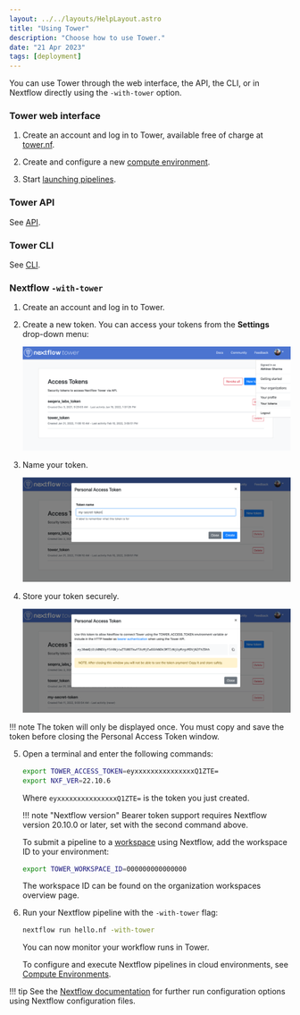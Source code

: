 ```yaml
---
layout: ../../layouts/HelpLayout.astro
title: "Using Tower"
description: "Choose how to use Tower."
date: "21 Apr 2023"
tags: [deployment]
---
```


You can use Tower through the web interface, the API, the CLI, or in Nextflow directly using the `-with-tower` option.

### Tower web interface

1. Create an account and log in to Tower, available free of charge at [tower.nf](https://cloud.tower.nf).

2. Create and configure a new [compute environment](../compute-envs/overview.md).

3. Start [launching pipelines](../launch/launchpad.md).

### Tower API

See [API](../api/overview.md).

### Tower CLI

See [CLI](../cli.md).

### Nextflow `-with-tower`

1. Create an account and log in to Tower.

2. Create a new token. You can access your tokens from the **Settings** drop-down menu:

   ![](_images/usage_create_token.png)

3. Name your token.

   ![](_images/usage_name_token.png)

4. Store your token securely.

   ![](_images/usage_token.png)

<!-- prettier-ignore -->
!!! note
    The token will only be displayed once. You must copy and save the token before closing the Personal Access Token window.

5. Open a terminal and enter the following commands:

   ```bash
   export TOWER_ACCESS_TOKEN=eyxxxxxxxxxxxxxxxQ1ZTE=
   export NXF_VER=22.10.6
   ```

   Where `eyxxxxxxxxxxxxxxxQ1ZTE=` is the token you just created.

   !!! note "Nextflow version"
   Bearer token support requires Nextflow version 20.10.0 or later, set with the second command above.

   To submit a pipeline to a [workspace](./workspace.md) using Nextflow, add the workspace ID to your environment:

   ```bash
   export TOWER_WORKSPACE_ID=000000000000000
   ```

   The workspace ID can be found on the organization workspaces overview page.

6. Run your Nextflow pipeline with the `-with-tower` flag:

   ```bash
   nextflow run hello.nf -with-tower
   ```

   You can now monitor your workflow runs in Tower.

   To configure and execute Nextflow pipelines in cloud environments, see [Compute Environments](../compute-envs/overview.md).

<!-- prettier-ignore -->
!!! tip 
    See the [Nextflow documentation](https://www.nextflow.io/docs/latest/config.html?highlight=tower#scope-tower) for further run configuration options using Nextflow configuration files.
